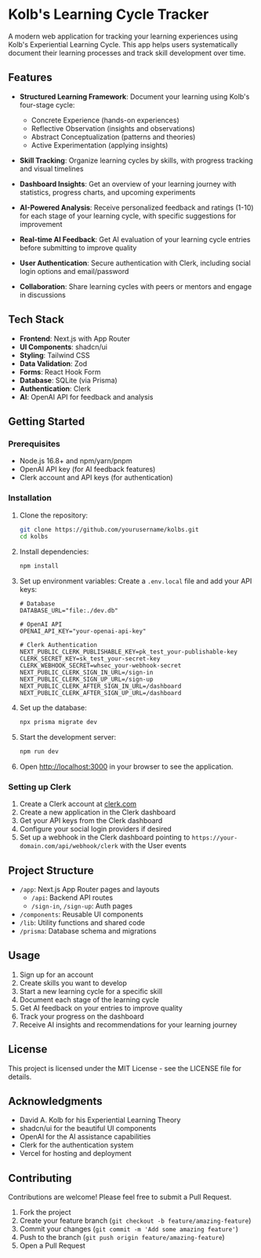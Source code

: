 # Kolb's Learning Cycle Tracker

A modern web application for tracking your learning experiences using Kolb's Experiential Learning Cycle. This app helps users systematically document their learning processes and track skill development over time.

## Features

- **Structured Learning Framework**: Document your learning using Kolb's four-stage cycle:
  - Concrete Experience (hands-on experiences)
  - Reflective Observation (insights and observations)
  - Abstract Conceptualization (patterns and theories)
  - Active Experimentation (applying insights)

- **Skill Tracking**: Organize learning cycles by skills, with progress tracking and visual timelines

- **Dashboard Insights**: Get an overview of your learning journey with statistics, progress charts, and upcoming experiments

- **AI-Powered Analysis**: Receive personalized feedback and ratings (1-10) for each stage of your learning cycle, with specific suggestions for improvement

- **Real-time AI Feedback**: Get AI evaluation of your learning cycle entries before submitting to improve quality

- **User Authentication**: Secure authentication with Clerk, including social login options and email/password

- **Collaboration**: Share learning cycles with peers or mentors and engage in discussions

## Tech Stack

- **Frontend**: Next.js with App Router
- **UI Components**: shadcn/ui
- **Styling**: Tailwind CSS
- **Data Validation**: Zod
- **Forms**: React Hook Form
- **Database**: SQLite (via Prisma)
- **Authentication**: Clerk
- **AI**: OpenAI API for feedback and analysis

## Getting Started

### Prerequisites

- Node.js 16.8+ and npm/yarn/pnpm
- OpenAI API key (for AI feedback features)
- Clerk account and API keys (for authentication)

### Installation

1. Clone the repository:
   ```bash
   git clone https://github.com/yourusername/kolbs.git
   cd kolbs
   ```

2. Install dependencies:
   ```bash
   npm install
   ```

3. Set up environment variables:
   Create a `.env.local` file and add your API keys:
   ```
   # Database
   DATABASE_URL="file:./dev.db"

   # OpenAI API
   OPENAI_API_KEY="your-openai-api-key"

   # Clerk Authentication
   NEXT_PUBLIC_CLERK_PUBLISHABLE_KEY=pk_test_your-publishable-key
   CLERK_SECRET_KEY=sk_test_your-secret-key
   CLERK_WEBHOOK_SECRET=whsec_your-webhook-secret
   NEXT_PUBLIC_CLERK_SIGN_IN_URL=/sign-in
   NEXT_PUBLIC_CLERK_SIGN_UP_URL=/sign-up
   NEXT_PUBLIC_CLERK_AFTER_SIGN_IN_URL=/dashboard
   NEXT_PUBLIC_CLERK_AFTER_SIGN_UP_URL=/dashboard
   ```

4. Set up the database:
   ```bash
   npx prisma migrate dev
   ```

5. Start the development server:
   ```bash
   npm run dev
   ```

6. Open [http://localhost:3000](http://localhost:3000) in your browser to see the application.

### Setting up Clerk

1. Create a Clerk account at [clerk.com](https://clerk.com)
2. Create a new application in the Clerk dashboard
3. Get your API keys from the Clerk dashboard
4. Configure your social login providers if desired
5. Set up a webhook in the Clerk dashboard pointing to `https://your-domain.com/api/webhook/clerk` with the User events

## Project Structure

- `/app`: Next.js App Router pages and layouts
  - `/api`: Backend API routes
  - `/sign-in`, `/sign-up`: Auth pages
- `/components`: Reusable UI components
- `/lib`: Utility functions and shared code
- `/prisma`: Database schema and migrations

## Usage

1. Sign up for an account
2. Create skills you want to develop
3. Start a new learning cycle for a specific skill
4. Document each stage of the learning cycle
5. Get AI feedback on your entries to improve quality
6. Track your progress on the dashboard
7. Receive AI insights and recommendations for your learning journey

## License

This project is licensed under the MIT License - see the LICENSE file for details.

## Acknowledgments

- David A. Kolb for his Experiential Learning Theory
- shadcn/ui for the beautiful UI components
- OpenAI for the AI assistance capabilities
- Clerk for the authentication system
- Vercel for hosting and deployment

## Contributing

Contributions are welcome! Please feel free to submit a Pull Request.

1. Fork the project
2. Create your feature branch (`git checkout -b feature/amazing-feature`)
3. Commit your changes (`git commit -m 'Add some amazing feature'`)
4. Push to the branch (`git push origin feature/amazing-feature`)
5. Open a Pull Request
